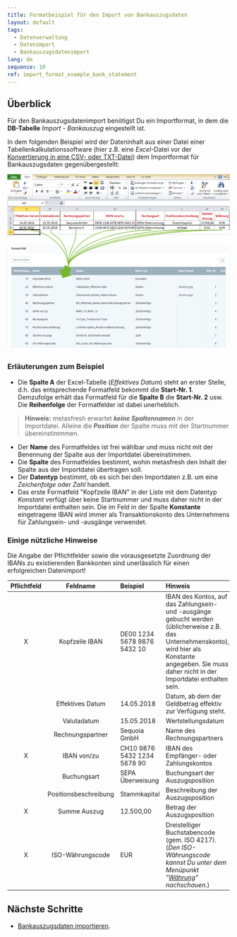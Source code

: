 ```yaml
---
title: Formatbeispiel für den Import von Bankauszugsdaten
layout: default
tags:
  - Datenverwaltung
  - Datenimport
  - Bankauszugsdatenimport
lang: de
sequence: 10
ref: import_format_example_bank_statement
---
```


## Überblick
Für den Bankauszugsdatenimport benötigst Du ein Importformat, in dem die **DB-Tabelle** *Import - Bankauszug* eingestellt ist.

In dem folgenden Beispiel wird der Dateninhalt aus einer Datei einer Tabellenkalkulationssoftware (hier z.B. eine *Excel*-Datei vor der [Konvertierung in eine CSV- oder TXT-Datei](Importdatei_nuetzliche_Hinweise)) dem Importformat für Bankauszugsdaten gegenübergestellt:

![](assets/Bankauszugsdatenimport_Excel-Tabelle_Format.png)

### Erläuterungen zum Beispiel
- Die **Spalte A** der Excel-Tabelle (*Effektives Datum*) steht an erster Stelle, d.h. das entsprechende Formatfeld bekommt die **Start-Nr. 1**. Demzufolge erhält das Formatfeld für die **Spalte B** die **Start-Nr. 2** usw.<br> Die **Reihenfolge** der Formatfelder ist dabei unerheblich.
 >**Hinweis:** metasfresh erwartet ***keine Spaltennamen*** in der Importdatei. Alleine die ***Position*** der Spalte muss mit der Startnummer übereinstimmmen.

- Der **Name** des Formatfeldes ist frei wählbar und muss nicht mit der Benennung der Spalte aus der Importdatei übereinstimmen.
- Die **Spalte** des Formatfeldes bestimmt, wohin metasfresh den Inhalt der Spalte aus der Importdatei übertragen soll.
- Der **Datentyp** bestimmt, ob es sich bei den Importdaten z.B. um eine *Zeichenfolge* oder *Zahl* handelt.
- Das erste Formatfeld "Kopfzeile IBAN" in der Liste mit dem Datentyp *Konstant* verfügt über keine Startnummer und muss daher nicht in der Importdatei enthalten sein. Die im Feld in der Spalte **Konstante** eingetragene IBAN wird immer als Transaktionskonto des Unternehmens für Zahlungsein- und -ausgänge verwendet.

### Einige nützliche Hinweise
Die Angabe der Pflichtfelder sowie die vorausgesetzte Zuordnung der IBANs zu existierenden Bankkonten sind unerlässlich für einen erfolgreichen Datenimport!

| Pflichtfeld | Feldname | Beispiel | Hinweis |
| :---: | :---: | :--- | :--- |
| X | Kopfzeile IBAN | DE00 1234 5678 9876 5432 10 | IBAN des Kontos, auf das Zahlungsein- und -ausgänge gebucht werden (üblicherweise z.B. das Unternehmenskonto), wird hier als Konstante angegeben. Sie muss daher nicht in der Importdatei enthalten sein. |
|  | Effektives Datum | 14.05.2018 | Datum, ab dem der Geldbetrag effektiv zur Verfügung steht. |
|  | Valutadatum | 15.05.2018 | Wertstellungsdatum |
|  | Rechnungspartner | Sequoia GmbH | Name des Rechnungspartners |
| X | IBAN von/zu | CH10 9876 5432 1234 5678 90 | IBAN des Empfänger- oder Zahlungskontos |
|  | Buchungsart | SEPA Überweisung | Buchungsart der Auszugsposition |
|  | Positionsbeschreibung | Stammkapital | Beschreibung der Auszugsposition |
| X | Summe Auszug | 12.500,00 | Betrag der Auszugsposition |
| X | ISO-Währungscode | EUR | Dreistelliger Buchstabencode (gem. ISO 4217).<br> (*Den ISO-Währungscode kannst Du unter dem Menüpunkt "[Währung](Menu)" nachschauen.*) |

## Nächste Schritte
- [Bankauszugsdaten importieren](Bankauszugsdaten_importieren).
